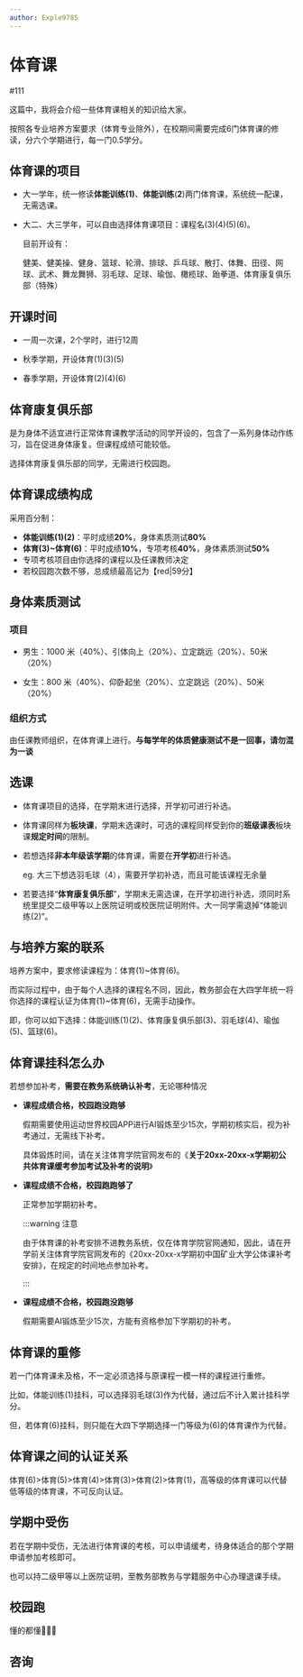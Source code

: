 ```yaml
---
author: Exple9785
---
```


# 体育课

#111

这篇中，我将会介绍一些体育课相关的知识给大家。

按照各专业培养方案要求（体育专业除外），在校期间需要完成6门体育课的修读，分六个学期进行，每一门0.5学分。

## 体育课的项目

- 大一学年，统一修读**体能训练(1)**、**体能训练**(**2**)两门体育课，系统统一配课，无需选课。

- 大二、大三学年，可以自由选择体育课项目：课程名(3)(4)(5)(6)。

  目前开设有：

  健美、健美操、健身、篮球、轮滑、排球、乒乓球、散打、体舞、田径、网球、武术、舞龙舞狮、羽毛球、足球、瑜伽、橄榄球、跆拳道、体育康复俱乐部（特殊）

## 开课时间

- 一周一次课，2个学时，进行12周

- 秋季学期，开设体育(1)(3)(5)
- 春季学期，开设体育(2)(4)(6)

## 体育康复俱乐部

是为身体不适宜进行正常体育课教学活动的同学开设的，包含了一系列身体动作练习，旨在促进身体康复。但课程成绩可能较低。

选择体育康复俱乐部的同学，无需进行校园跑。

## 体育课成绩构成

采用百分制：

- **体能训练(1)(2)**：平时成绩**20%**，身体素质测试**80%**
- **体育(3)~体育(6)**：平时成绩**10%**，专项考核**40%**，身体素质测试**50%**
- 专项考核项目由你选择的课程以及任课教师决定
- 若校园跑次数不够，总成绩最高记为【red|59分】

## 身体素质测试

### 项目

- 男生：1000 米（40%）、引体向上（20%）、立定跳远（20%）、50米（20%）

- 女生：800 米（40%）、仰卧起坐（20%）、立定跳远（20%）、50米（20%）

### 组织方式

由任课教师组织，在体育课上进行。**与每学年的体质健康测试不是一回事，请勿混为一谈**

## 选课

- 体育课项目的选择，在学期末进行选择，开学初可进行补选。

- 体育课同样为**板块课**，学期末选课时，可选的课程同样受到你的**班级课表**板块课**规定时间**的限制。

- 若想选择**非本年级该学期**的体育课，需要在**开学初**进行补选。

  eg. 大三下想选羽毛球（4），需要开学初补选，而且可能该课程无余量

- 若要选择“**体育康复俱乐部**”，学期末无需选课，在开学初进行补选，须同时系统里提交二级甲等以上医院证明或校医院证明附件。大一同学需退掉“体能训练(2)”。

## 与培养方案的联系

培养方案中，要求修读课程为：体育(1)~体育(6)。

而实际过程中，由于每个人选择的课程名不同，因此，教务部会在大四学年统一将你选择的课程认证为体育(1)~体育(6)，无需手动操作。

即，你可以如下选择：体能训练(1)(2)、体育康复俱乐部(3)、羽毛球(4)、瑜伽(5)、篮球(6)。

## 体育课挂科怎么办

若想参加补考，**需要在教务系统确认补考**，无论哪种情况

- **课程成绩合格，校园跑没跑够**

  假期需要使用运动世界校园APP进行AI锻炼至少15次，学期初核实后，视为补考通过，无需线下补考。

  具体锻炼时间，请在关注体育学院官网发布的《**关于20xx-20xx-x学期初公共体育课缓考参加考试及补考的说明**》

- **课程成绩不合格，校园跑跑够了**

  正常参加学期初补考。

  :::warning 注意

  由于体育课的补考安排不进教务系统，仅在体育学院官网通知，因此，请在开学前关注体育学院官网发布的《20xx-20xx-x学期初中国矿业大学公体课补考安排》，在规定的时间地点参加补考。

  :::

- **课程成绩不合格，校园跑没跑够**

  假期需要AI锻炼至少15次，方能有资格参加下学期初的补考。

## 体育课的重修

若一门体育课未及格，不一定必须选择与原课程一模一样的课程进行重修。

比如，体能训练(1)挂科，可以选择羽毛球(3)作为代替，通过后不计入累计挂科学分。

但，若体育(6)挂科，则只能在大四下学期选择一门等级为(6)的体育课作为代替。

## 体育课之间的认证关系

体育(6)>体育(5)>体育(4)>体育(3)>体育(2)>体育(1)，高等级的体育课可以代替低等级的体育课，不可反向认证。

## 学期中受伤

若在学期中受伤，无法进行体育课的考核，可以申请缓考，待身体适合的那个学期申请参加考核即可。

也可以持二级甲等以上医院证明，至教务部教务与学籍服务中心办理退课手续。

## 校园跑

懂的都懂🤩🤩🤩

## 咨询
